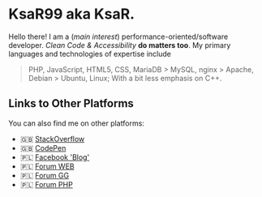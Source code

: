 # KsaR99 aka KsaR.

Hello there! I am a (_main interest_) performance-oriented/software developer. _Clean Code & Accessibility_ **do matters too**.
My primary languages and technologies of expertise include
> PHP, JavaScript, HTML5, CSS, MariaDB > MySQL, nginx > Apache, Debian > Ubuntu, Linux; With a bit less emphasis on C++.

## Links to Other Platforms

You can also find me on other platforms:
- 🇬🇧 [StackOverflow](https://stackoverflow.com/users/5304702/ksar)
- 🇬🇧 [CodePen](https://codepen.io/ksar99)
- 🇵🇱 [Facebook 'Blog'](https://www.facebook.com/ksar.ciekawostki)
- 🇵🇱 [Forum WEB](https://www.forumweb.pl/profile.php?mode=viewprofile&u=20559)
- 🇵🇱 [Forum GG](https://forum.gg.pl/member/24876-ksar)
- 🇵🇱 [Forum PHP](http://forum.php.pl/KsaR_m85825.html)
